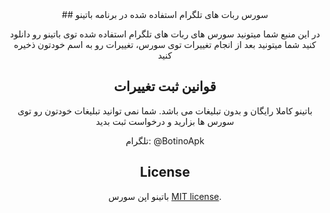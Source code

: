 <center>
## سورس ربات های تلگرام استفاده شده در برنامه باتینو

در این منبع شما میتونید سورس های ربات های تلگرام استفاده شده توی باتینو رو دانلود کنید
شما میتونید بعد از انجام تغییرات توی سورس، تغییرات رو به اسم خودتون ذخیره کنید

## قوانین ثبت تغییرات
باتینو کاملا رایگان و بدون تبلیغات می باشد. شما نمی توانید تبلیغات خودتون رو توی سورس ها بزارید و درخواست ثبت بدید

تلگرام: @BotinoApk

## License
باتینو اپن سورس [MIT license](https://opensource.org/licenses/MIT).
</center>
